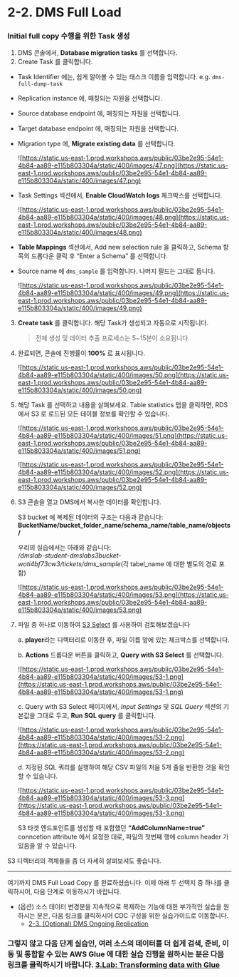 # 2-2. DMS Full Load

### Initial full copy 수행을 위한 Task 생성

1. DMS 콘솔에서, **Database migration tasks** 를 선택합니다.
2. Create Task 를 클릭합니다.
- Task Identifier 에는, 쉽게 알아볼 수 있는 태스크 이름을 입력합니다. e.g. `dms-full-dump-task`
- Replication instance 에, 매칭되는 자원을 선택합니다.
- Source database endpoint 에, 매칭되는 자원을 선택합니다.
- Target database endpoint 에, 매칭되는 자원을 선택합니다.
- Migration type 에, **Migrate existing data** 를 선택합니다.
        
    ![https://static.us-east-1.prod.workshops.aws/public/03be2e95-54e1-4b84-aa89-e115b803304a/static/400/images/47.png](https://static.us-east-1.prod.workshops.aws/public/03be2e95-54e1-4b84-aa89-e115b803304a/static/400/images/47.png)
        
- Task Settings 섹션에서, **Enable CloudWatch logs** 체크박스를 선택합니다.
    
    ![https://static.us-east-1.prod.workshops.aws/public/03be2e95-54e1-4b84-aa89-e115b803304a/static/400/images/48.png](https://static.us-east-1.prod.workshops.aws/public/03be2e95-54e1-4b84-aa89-e115b803304a/static/400/images/48.png)
    
- **Table Mappings** 섹션에서, Add new selection rule 을 클릭하고, Schema 항목의 드롭다운 클릭 후 “Enter a Schema” 를 선택합니다.
- Source name 에 `dms_sample` 를 입력합니다. 나머지 필드는 그대로 둡니다.
    
    ![https://static.us-east-1.prod.workshops.aws/public/03be2e95-54e1-4b84-aa89-e115b803304a/static/400/images/49.png](https://static.us-east-1.prod.workshops.aws/public/03be2e95-54e1-4b84-aa89-e115b803304a/static/400/images/49.png)
    

3. **Create task** 를 클릭합니다. 해당 Task가 생성되고 자동으로 시작됩니다.
    > 전체 생성 및 데이터 추출 프로세스는 5~15분이 소요됩니다.
4. 완료되면, 콘솔에 진행률이 **100%** 로 표시됩니다.
    
    ![https://static.us-east-1.prod.workshops.aws/public/03be2e95-54e1-4b84-aa89-e115b803304a/static/400/images/50.png](https://static.us-east-1.prod.workshops.aws/public/03be2e95-54e1-4b84-aa89-e115b803304a/static/400/images/50.png)
    

5. 해당 Task 를 선택하고 내용을 살펴보세요. Table statistics 탭을 클릭하면, RDS 에서 S3 로 로드된 모든 테이블 정보를 확인할 수 있습니다.

    ![https://static.us-east-1.prod.workshops.aws/public/03be2e95-54e1-4b84-aa89-e115b803304a/static/400/images/51.png](https://static.us-east-1.prod.workshops.aws/public/03be2e95-54e1-4b84-aa89-e115b803304a/static/400/images/51.png)

    ![https://static.us-east-1.prod.workshops.aws/public/03be2e95-54e1-4b84-aa89-e115b803304a/static/400/images/52.png](https://static.us-east-1.prod.workshops.aws/public/03be2e95-54e1-4b84-aa89-e115b803304a/static/400/images/52.png)

6. S3 콘솔을 열고 DMS에서 복사한 데이터를 확인합니다.

    S3 bucket 에 복제된 데이터의 구조는 다음과 같습니다:   
        **BucketName/bucket_folder_name/schema_name/table_name/objects/**
        
    우리의 실습에서는 아래와 같습니다:   
        */dmslab-student-dmslabs3bucket-woti4bf73cw3/tickets/dms_sample*(각 tabel_name 에 대한 별도의 경로 포함)

    ![https://static.us-east-1.prod.workshops.aws/public/03be2e95-54e1-4b84-aa89-e115b803304a/static/400/images/53.png](https://static.us-east-1.prod.workshops.aws/public/03be2e95-54e1-4b84-aa89-e115b803304a/static/400/images/53.png)

7. 파일 중 하나로 이동하여 [S3 Select](https://docs.aws.amazon.com/AmazonS3/latest/userguide/selecting-content-from-objects.html) 를 사용하여 검토해보겠습니다

   a. **player**라는 디렉터리로 이동한 후, 파일 이름 앞에 있는 체크박스를 선택합니다.
   
   b. **Actions** 드롭다운 버튼을 클릭하고, **Query with S3 Select** 를 선택합니다.

   ![https://static.us-east-1.prod.workshops.aws/public/03be2e95-54e1-4b84-aa89-e115b803304a/static/400/images/53-1.png](https://static.us-east-1.prod.workshops.aws/public/03be2e95-54e1-4b84-aa89-e115b803304a/static/400/images/53-1.png)

   c. Query with S3 Select 페이지에서, *Input Settings* 및 *SQL Query* 섹션의 기본값을 그대로 두고, **Run SQL query** 를 클릭합니다.

   ![https://static.us-east-1.prod.workshops.aws/public/03be2e95-54e1-4b84-aa89-e115b803304a/static/400/images/53-2.png](https://static.us-east-1.prod.workshops.aws/public/03be2e95-54e1-4b84-aa89-e115b803304a/static/400/images/53-2.png)

   d. 지정된 SQL 쿼리를 실행하여 해당 CSV 파일의 처음 5개 줄을 반환한 것을 확인할 수 있습니다.

   ![https://static.us-east-1.prod.workshops.aws/public/03be2e95-54e1-4b84-aa89-e115b803304a/static/400/images/53-3.png](https://static.us-east-1.prod.workshops.aws/public/03be2e95-54e1-4b84-aa89-e115b803304a/static/400/images/53-3.png)
   
   S3 타겟 엔드포인트를 생성할 때 포함했던 **“AddColumnName=true”** conncetion attribute 에서 요청한 대로, 파일의 첫번째 행에 column header 가 있음을 알 수 있습니다. 

S3 디렉터리의 객체들을 좀 더 자세히 살펴보셔도 좋습니다.
*****
여기까지 DMS Full Load Copy 를 완료하셨습니다. 이제 아래 두 선택지 중 하나를 클릭하시어, 다음 단계로 이동하시기 바랍니다.

- (옵션) 소스 데이터 변경분을 지속적으로 복제하는 기능에 대한 부가적인 실습을 원하시는 분은, 다음 링크를 클릭하시어 CDC 구성을 위한 실습가이드로 이동합니다.
  - [2-3. (Optional) DMS Ongoing Replication](./2-3.DMSCDC.md)

### 그렇지 않고 다음 단계 실습인, 여러 소스의 데이터를 더 쉽게 검색, 준비, 이동 및 통합할 수 있는 AWS Glue 에 대한 실습 진행을 원하시는 분은 다음 링크를 클릭하시기 바랍니다. [3.Lab: Transforming data with Glue](../detail/3.Lab:TransformingdatawithGlue.md) ###
